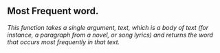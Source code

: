 ## Most Frequent word.

*This function takes a single argument, text, which is a body of text (for instance, a paragraph from a novel, or song lyrics) and returns the word that occurs most frequently in that text.*